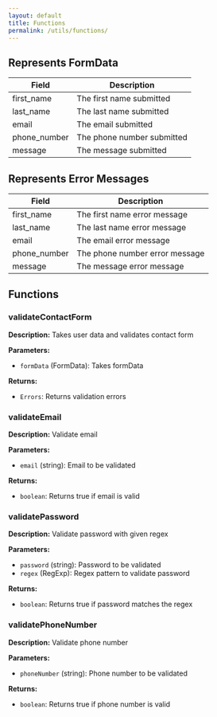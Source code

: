 ```yaml
---
layout: default
title: Functions
permalink: /utils/functions/
---
```


## Represents FormData

| Field         | Description                |
| ------------- | -------------------------- |
| first_name    | The first name submitted   |
| last_name     | The last name submitted    |
| email         | The email submitted        |
| phone_number  | The phone number submitted |
| message       | The message submitted      |

## Represents Error Messages

| Field         | Description                      |
| ------------- | -------------------------------- |
| first_name    | The first name error message     |
| last_name     | The last name error message      |
| email         | The email error message          |
| phone_number  | The phone number error message   |
| message       | The message error message        |

## Functions

### validateContactForm
**Description:** Takes user data and validates contact form

**Parameters:**
- `formData` (FormData): Takes formData

**Returns:** 
- `Errors`: Returns validation errors

### validateEmail
**Description:** Validate email

**Parameters:**
- `email` (string): Email to be validated

**Returns:** 
- `boolean`: Returns true if email is valid

### validatePassword
**Description:** Validate password with given regex

**Parameters:**
- `password` (string): Password to be validated
- `regex` (RegExp): Regex pattern to validate password

**Returns:** 
- `boolean`: Returns true if password matches the regex

### validatePhoneNumber
**Description:** Validate phone number

**Parameters:**
- `phoneNumber` (string): Phone number to be validated

**Returns:** 
- `boolean`: Returns true if phone number is valid